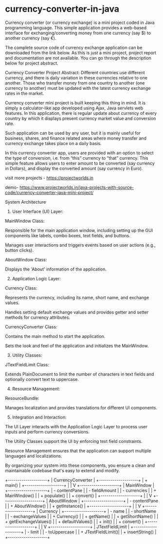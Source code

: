 # currency-converter-in-java


Currency converter (or currency exchange) is a mini project coded in Java programming language. This simple application provides a web-based interface for exchanging/converting money from one currency (say $) to another currency (say €).

The complete source code of currency exchange application can be downloaded from the link below. As this is just a mini project, project report and documentation are not available. You can go through the description below for project abstract.

Currency Converter Project Abstract:
Different countries use different currency, and there is daily variation in these currencies relative to one another. Those who transfer money from one country to another (one currency to another) must be updated with the latest currency exchange rates in the market.

Currency converter mini project is built keeping this thing in mind. It is simply a calculator-like app developed using Ajax, Java servlets web features. In this application, there is regular update about currency of every country by which it displays present currency market value and conversion rate.

Such application can be used by any user, but it is mainly useful for business, shares, and finance related areas where money transfer and currency exchange takes place on a daily basis.

In this currency converter app, users are provided with an option to select the type of conversion, i.e. from “this” currency to “that” currency. This simple feature allows users to enter amount to be converted (say currency in Dollars), and display the converted amount (say currency in Euro).



visit more projects - https://projectworlds.in

demo- https://www.projectworlds.in/java-projects-with-source-code/currency-converter-java-mini-project/



System Architecture
1. User Interface (UI) Layer:

MainWindow Class:

Responsible for the main application window, including setting up the GUI components like labels, combo boxes, text fields, and buttons.

Manages user interactions and triggers events based on user actions (e.g., button clicks).

AboutWindow Class:

Displays the 'About' information of the application.

2. Application Logic Layer:

Currency Class:

Represents the currency, including its name, short name, and exchange values.

Handles setting default exchange values and provides getter and setter methods for currency attributes.

CurrencyConverter Class:

Contains the main method to start the application.

Sets the look and feel of the application and initializes the MainWindow.

3. Utility Classes:

JTextFieldLimit Class:

Extends PlainDocument to limit the number of characters in text fields and optionally convert text to uppercase.

4. Resource Management:

ResourceBundle:

Manages localization and provides translations for different UI components.

5. Integration and Interaction:

The UI Layer interacts with the Application Logic Layer to process user inputs and perform currency conversions.

The Utility Classes support the UI by enforcing text field constraints.

Resource Management ensures that the application can support multiple languages and localizations.

By organizing your system into these components, you ensure a clean and maintainable codebase that's easy to extend and modify.


+--------------------+
|  CurrencyConverter |
+--------------------+
| + main()           |
+--------------------+
        |
        |
       V
+--------------------+
|   MainWindow       |
+--------------------+
| - contentPane      |
| - fieldAmount      |
| - currencies       |
| + MainWindow()     |
| + populate()       |
| + convert()        |
+--------------------+
        |
        |
       V
+--------------------+
|   AboutWindow      |
+--------------------+
| - contentPane      |
| + AboutWindow()    |
| + getInstance()    |
+--------------------+
        |
        |
       V
+--------------------+
|   Currency         |
+--------------------+
| - name             |
| - shortName        |
| - exchangeValues   |
| + Currency()       |
| + getName()        |
| + getShortName()   |
| + getExchangeValues() |
| + defaultValues()  |
| + init()           |
| + convert()        |
+--------------------+
        |
        |
       V
+--------------------+
| JTextFieldLimit    |
+--------------------+
| - limit            |
| - toUppercase      |
| + JTextFieldLimit()|
| + insertString()   |
+--------------------+
